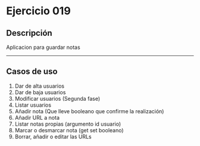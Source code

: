 # Ejercicio 019

## Descripción
Aplicacion para guardar notas

---

## Casos de uso
1. Dar de alta usuarios
2. Dar de baja usuarios
3. Modificar usuarios (Segunda fase)
4. Listar usuarios
5. Añadir nota (Que lleve booleano que confirme la realización)
6. Añadir URL a nota
7. Listar notas propias (argumento id usuario)
8. Marcar o desmarcar nota (get set booleano)
9. Borrar, añadir o editar las URLs
